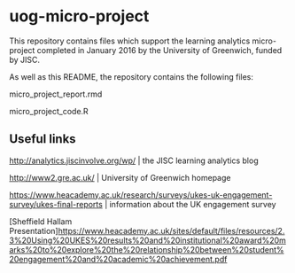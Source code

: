 # uog-micro-project

This repository contains files which support the learning analytics micro-project completed in January 2016 by the University of Greenwich, funded by JISC.

As well as this README, the repository contains the following files:

micro_project_report.rmd 

micro_project_code.R

## Useful links

http://analytics.jiscinvolve.org/wp/ | the JISC learning analytics blog

http://www2.gre.ac.uk/ | University of Greenwich homepage

https://www.heacademy.ac.uk/research/surveys/ukes-uk-engagement-survey/ukes-final-reports | information about the UK engagement survey

[Sheffield Hallam Presentation]https://www.heacademy.ac.uk/sites/default/files/resources/2.3%20Using%20UKES%20results%20and%20institutional%20award%20marks%20to%20explore%20the%20relationship%20between%20student%20engagement%20and%20academic%20achievement.pdf
